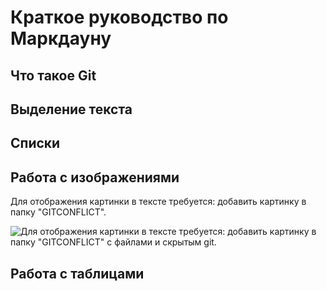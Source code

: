 # Краткое руководство по Маркдауну

## Что такое Git



## Выделение текста



## Списки



## Работа с изображениями

Для отображения картинки в тексте требуется: добавить картинку в папку "GITCONFLICT".

![Для отображения картинки в тексте требуется: добавить картинку в папку "GITCONFLICT" c файлами и скрытым git.
](picture.jpg)

## Работа с таблицами
